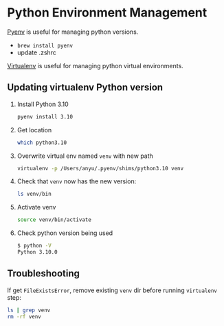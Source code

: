 # Python Environment Management

[Pyenv](https://github.com/pyenv/pyenv) is useful for managing python versions.
- `brew install pyenv`
- update .zshrc

[Virtualenv](https://virtualenv.pypa.io/en/stable/) is useful for managing python virtual environments.

## Updating virtualenv Python version

1. Install Python 3.10
    ```sh
    pyenv install 3.10
    ```

2. Get location
    ```sh
    which python3.10
    ```

3. Overwrite virtual env named `venv` with new path
    ```sh
    virtualenv -p /Users/anyu/.pyenv/shims/python3.10 venv
    ```

4. Check that `venv` now has the new version:
    ```sh
    ls venv/bin
    ```

5. Activate venv
    ```sh
    source venv/bin/activate
    ```

6. Check python version being used
    ```sh
    $ python -V
    Python 3.10.0
    ```

## Troubleshooting

If get `FileExistsError`, remove existing `venv` dir before running `virtualenv` step:

```sh
ls | grep venv
rm -rf venv
```